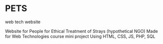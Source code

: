 # PETS
web tech website

Website for People for Ethical Treatment of Strays (hypothetical NGO)
Made for Web Technologies course mini project
Using HTML, CSS, JS, PHP, SQL
